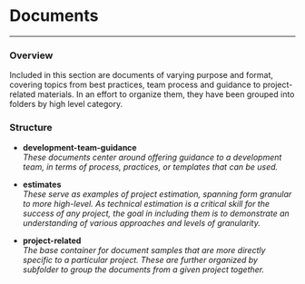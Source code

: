 # Documents #
----------


### Overview ###

Included in this section are documents of varying purpose and format, covering topics from best practices, team process and guidance to project-related materials.  In an effort to organize them, they have been grouped into folders by high level category.

### Structure ###

* **development-team-guidance**
  <br />_These documents center around offering guidance to a development team, in terms of process, practices, or templates that can be used._
  
* **estimates**
  <br />_These serve as examples of project estimation, spanning form granular to more high-level.  As technical estimation is a critical skill for the success of any project, the goal in including them is to demonstrate an understanding of various approaches and levels of granularity._
  
* **project-related**
  <br />_The base container for document samples that are more directly specific to a particular project.  These are  further organized by subfolder to group the documents from a given project together._